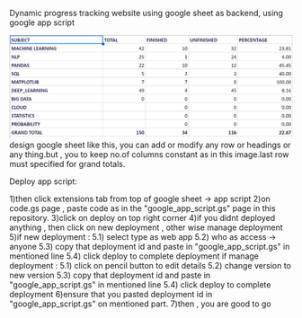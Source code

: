 Dynamic progress tracking website using google sheet as backend, using google app script

![alt text](image.png)
design google sheet like this, you can add or modify any row or headings or any thing.but , you to keep no.of columns constant as in this image.last row must specified for grand totals.

Deploy app script:

1)then click extensions tab from top of google sheet -> app script
2)on code.gs page , paste code as in the "google_app_script.gs" page in this repository.
3)click on deploy on top right corner
4)if you didnt deployed anything , then click on new deployment , other wise manage deployment
5)if new deployment :
    5.1) select type as web app
    5.2) who as access -> anyone
    5.3) copy that deployment id and paste in "google_app_script.gs" in mentioned line
    5.4) click deploy to complete deployment
  if manage deployment :
    5.1) click on pencil button to edit details
    5.2) change version to new version
    5.3) copy that deployment id and paste in "google_app_script.gs" in mentioned line
    5.4) click deploy to complete deployment
6)ensure that you pasted deployment id in "google_app_script.gs" on mentioned part.
7)then , you are good to go